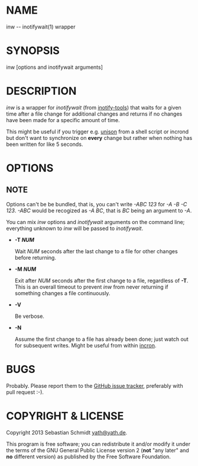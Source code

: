 # NAME

inw -- inotifywait(1) wrapper

# SYNOPSIS

inw \[options and inotifywait arguments\]

# DESCRIPTION

_inw_ is a wrapper for _inotifywait_ (from [inotify-tools](https://github.com/rvoicilas/inotify-tools/wiki))
that waits for a given time after a file change for additional changes and returns if no changes
have been made for a specific amount of time.

This might be useful if you trigger e.g. [unison](http://www.cis.upenn.edu/~bcpierce/unison/) from a shell
script or incrond but don't want to synchronize on __every__ change but rather when nothing has been
written for like 5 seconds.

# OPTIONS

## NOTE

Options can't be be bundled, that is, you can't write _\-ABC 123_ for _\-A -B -C 123_. _\-ABC_ would
be recogized as _\-A BC_, that is _BC_ being an argument to _\-A_.

You can mix _inw_ options and _inotifywait_ arguments on the command line; everything unknown
to _inw_ will be passed to _inotifywait_.

- __\-T _NUM___

    Wait _NUM_ seconds after the last change to a file for other changes before returning.

- __\-M _NUM___

    Exit after _NUM_ seconds after the first change to a file, regardless of __\-T__. This is
    an overall timeout to prevent _inw_ from never returning if something changes a file
    continuously.

- __\-V__

    Be verbose.

- __\-N__

    Assume the first change to a file has already been done; just watch out for subsequent
    writes. Might be useful from within [incron](http://inotify.aiken.cz/?section=incron&page=about&lang=en).

# BUGS

Probably. Please report them to the [GitHub issue tracker](https://github.com/yath/android/issues),
preferably with pull request :-).

# COPYRIGHT & LICENSE

Copyright 2013 Sebastian Schmidt <yath@yath.de>.

This program is free software; you can redistribute it and/or modify it under the terms of
the GNU General Public License version 2 (__not__ "any later" and __no__ different version) as
published by the Free Software Foundation.
